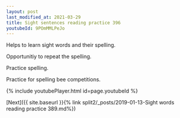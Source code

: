 ```yaml
---
layout: post
last_modified_at: 2021-03-29
title: Sight sentences reading practice 396
youtubeId: 9POmMMLPeJo
---
```

 
 
Helps to learn sight words and their spelling.

Opportunitiy to repeat the spelling. 

Practice spelling. 
 
Practice for spelling bee competitions. 
 
{% include youtubePlayer.html id=page.youtubeId %}
 
 

[Next]({{ site.baseurl }}{% link  split2/_posts/2019-01-13-Sight words reading practice 389.md%})
 
